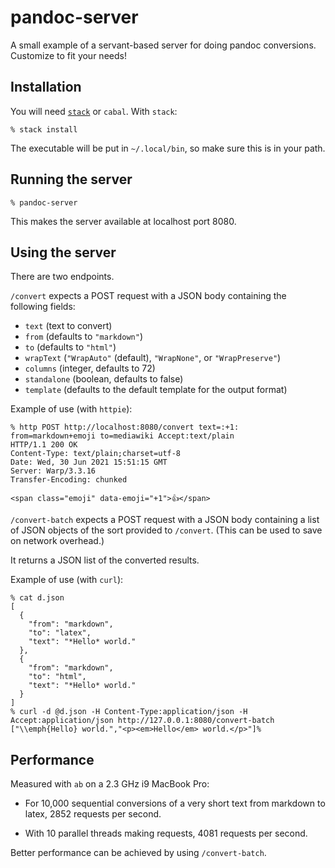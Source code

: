 # pandoc-server

A small example of a servant-based server for doing pandoc conversions.
Customize to fit your needs!

## Installation

You will need [`stack`](https://docs.haskellstack.org/en/stable/README/)
or `cabal`. With `stack`:

```
% stack install
```

The executable will be put in `~/.local/bin`, so make sure this
is in your path.

## Running the server

```
% pandoc-server
```

This makes the server available at localhost port 8080.

## Using the server

There are two endpoints.

`/convert` expects a POST request with a JSON body containing
the following fields:

- `text` (text to convert)
- `from` (defaults to `"markdown"`)
- `to` (defaults to `"html"`)
- `wrapText` (`"WrapAuto"` (default), `"WrapNone"`, or `"WrapPreserve"`)
- `columns` (integer, defaults to 72)
- `standalone` (boolean, defaults to false)
- `template` (defaults to the default template for the output format)

Example of use (with `httpie`):

```
% http POST http://localhost:8080/convert text=:+1: from=markdown+emoji to=mediawiki Accept:text/plain
HTTP/1.1 200 OK
Content-Type: text/plain;charset=utf-8
Date: Wed, 30 Jun 2021 15:51:15 GMT
Server: Warp/3.3.16
Transfer-Encoding: chunked

<span class="emoji" data-emoji="+1">👍</span>
```

`/convert-batch` expects a POST request with a JSON body
containing a list of JSON objects of the sort provided to
`/convert`.  (This can be used to save on network overhead.)

It returns a JSON list of the converted results.

Example of use (with `curl`):

```
% cat d.json
[
  {
    "from": "markdown",
    "to": "latex",
    "text": "*Hello* world."
  },
  {
    "from": "markdown",
    "to": "html",
    "text": "*Hello* world."
  }
]
% curl -d @d.json -H Content-Type:application/json -H Accept:application/json http://127.0.0.1:8080/convert-batch
["\\emph{Hello} world.","<p><em>Hello</em> world.</p>"]%
```

## Performance

Measured with `ab` on a 2.3 GHz i9 MacBook Pro:

- For 10,000 sequential conversions of a very short
  text from markdown to latex, 2852 requests per second.

- With 10 parallel threads making requests, 4081 requests per
  second.

Better performance can be achieved by using `/convert-batch`.

